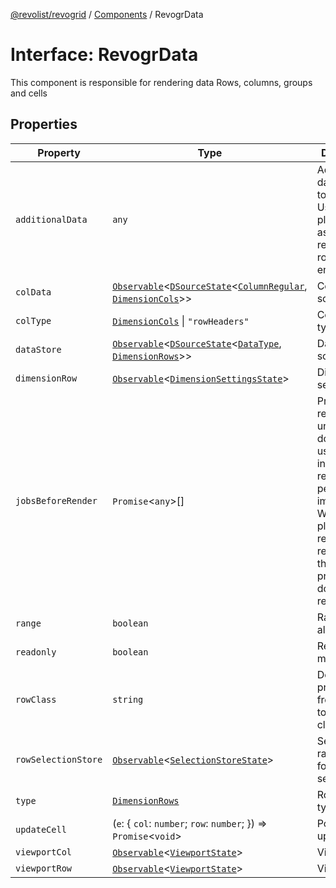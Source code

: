 [@revolist/revogrid](README.md) / [Components](Namespace.Components.md) / RevogrData

# Interface: RevogrData

This component is responsible for rendering data
Rows, columns, groups and cells

## Properties

| Property | Type | Description | Defined in |
| ------ | ------ | ------ | ------ |
| `additionalData` | `any` | Additional data to pass to renderer Used in plugins such as vue or react to pass root app entity to cells | [src/components.d.ts:302](https://github.com/revolist/revogrid/blob/179ef4790c9da8e1216f1005cb3571a276adbd08/src/components.d.ts#L302) |
| `colData` | [`Observable`](TypeAlias.Observable.md)\<[`DSourceState`](TypeAlias.DSourceState.md)\<[`ColumnRegular`](Interface.ColumnRegular.md), [`DimensionCols`](TypeAlias.DimensionCols.md)\>\> | Column source | [src/components.d.ts:306](https://github.com/revolist/revogrid/blob/179ef4790c9da8e1216f1005cb3571a276adbd08/src/components.d.ts#L306) |
| `colType` | [`DimensionCols`](TypeAlias.DimensionCols.md) \| `"rowHeaders"` | Column data type | [src/components.d.ts:310](https://github.com/revolist/revogrid/blob/179ef4790c9da8e1216f1005cb3571a276adbd08/src/components.d.ts#L310) |
| `dataStore` | [`Observable`](TypeAlias.Observable.md)\<[`DSourceState`](TypeAlias.DSourceState.md)\<[`DataType`](TypeAlias.DataType.md), [`DimensionRows`](TypeAlias.DimensionRows.md)\>\> | Data rows source | [src/components.d.ts:314](https://github.com/revolist/revogrid/blob/179ef4790c9da8e1216f1005cb3571a276adbd08/src/components.d.ts#L314) |
| `dimensionRow` | [`Observable`](TypeAlias.Observable.md)\<[`DimensionSettingsState`](Interface.DimensionSettingsState.md)\> | Dimension settings Y | [src/components.d.ts:318](https://github.com/revolist/revogrid/blob/179ef4790c9da8e1216f1005cb3571a276adbd08/src/components.d.ts#L318) |
| `jobsBeforeRender` | `Promise`\<`any`\>[] | Prevent rendering until job is done. Can be used for initial rendering performance improvement. When several plugins require initial rendering this will prevent double initial rendering. | [src/components.d.ts:322](https://github.com/revolist/revogrid/blob/179ef4790c9da8e1216f1005cb3571a276adbd08/src/components.d.ts#L322) |
| `range` | `boolean` | Range allowed | [src/components.d.ts:326](https://github.com/revolist/revogrid/blob/179ef4790c9da8e1216f1005cb3571a276adbd08/src/components.d.ts#L326) |
| `readonly` | `boolean` | Readonly mode | [src/components.d.ts:330](https://github.com/revolist/revogrid/blob/179ef4790c9da8e1216f1005cb3571a276adbd08/src/components.d.ts#L330) |
| `rowClass` | `string` | Defines property from which to read row class | [src/components.d.ts:334](https://github.com/revolist/revogrid/blob/179ef4790c9da8e1216f1005cb3571a276adbd08/src/components.d.ts#L334) |
| `rowSelectionStore` | [`Observable`](TypeAlias.Observable.md)\<[`SelectionStoreState`](TypeAlias.SelectionStoreState.md)\> | Selection, range, focus for row selection | [src/components.d.ts:338](https://github.com/revolist/revogrid/blob/179ef4790c9da8e1216f1005cb3571a276adbd08/src/components.d.ts#L338) |
| `type` | [`DimensionRows`](TypeAlias.DimensionRows.md) | Row data type | [src/components.d.ts:342](https://github.com/revolist/revogrid/blob/179ef4790c9da8e1216f1005cb3571a276adbd08/src/components.d.ts#L342) |
| `updateCell` | (`e`: \{ `col`: `number`; `row`: `number`; \}) => `Promise`\<`void`\> | Pointed cell update. | [src/components.d.ts:346](https://github.com/revolist/revogrid/blob/179ef4790c9da8e1216f1005cb3571a276adbd08/src/components.d.ts#L346) |
| `viewportCol` | [`Observable`](TypeAlias.Observable.md)\<[`ViewportState`](Interface.ViewportState.md)\> | Viewport X | [src/components.d.ts:350](https://github.com/revolist/revogrid/blob/179ef4790c9da8e1216f1005cb3571a276adbd08/src/components.d.ts#L350) |
| `viewportRow` | [`Observable`](TypeAlias.Observable.md)\<[`ViewportState`](Interface.ViewportState.md)\> | Viewport Y | [src/components.d.ts:354](https://github.com/revolist/revogrid/blob/179ef4790c9da8e1216f1005cb3571a276adbd08/src/components.d.ts#L354) |
